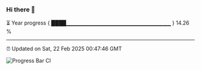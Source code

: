 ### Hi there 👋

⏳ Year progress { ████▁▁▁▁▁▁▁▁▁▁▁▁▁▁▁▁▁▁▁▁▁▁▁▁▁▁ } 14.26 %

---

⏰ Updated on Sat, 22 Feb 2025 00:47:46 GMT

![Progress Bar CI](https://github.com/Shyam-Makwana/GitHub-Actions-Demo/workflows/Progress%20Bar%20CI/badge.svg)
